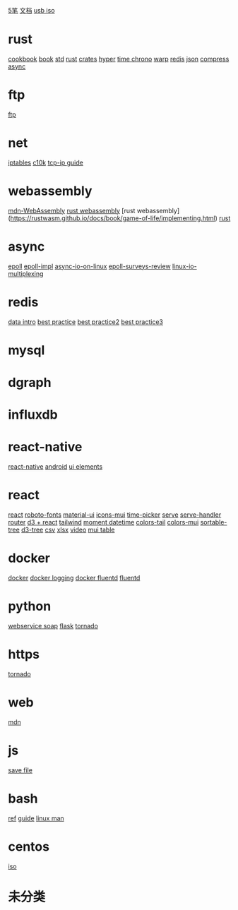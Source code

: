 [5笔](https://www.52wubi.com/wbbmcx/search.php)
[文档](https://shimo.im/docs/HPQkdK6hXKvxkw8y/read)
[usb iso](https://rufus.ie/)

# rust

[cookbook](https://rust-lang-nursery.github.io/rust-cookbook/intro.html)
[book](https://doc.rust-lang.org/book/ch19-01-unsafe-rust.html)
[std](https://doc.rust-lang.org/std/index.html)
[rust](https://www.rust-lang.org/)
[crates](https://crates.io/)
[hyper](https://crates.io/crates/hyper)
[time chrono](https://crates.io/crates/chrono)
[warp](https://docs.rs/warp/0.2.1/warp/)
[redis](https://docs.rs/redis/)
[json](https://crates.io/crates/serde_json)
[compress](https://docs.rs/flate2/1.0.9/flate2/index.html)
[async](https://rust-lang.github.io/async-book/)

# ftp

[ftp](https://www.krizna.com/ubuntu/setup-ftp-server-ubuntu-16-04/amp/)

# net

[iptables](https://www.vultr.com/docs/easy-iptables-configuration-and-examples-on-ubuntu-16-04)
[c10k](http://www.kegel.com/c10k.html)
[tcp-ip guide](http://tcpipguide.com/free/t_toc.htm)
[](http://tcpipguide.com/free/t_PPPMultilinkProtocolMPMLPMLPPPPPPMP.htm)

# webassembly

[mdn-WebAssembly](https://developer.mozilla.org/en-US/docs/WebAssembly)
[rust webassembly](https://rustwasm.github.io/docs/book/)
[rust webassembly] (https://rustwasm.github.io/docs/book/game-of-life/implementing.html)
[rust](https://rustwasm.github.io/docs/wasm-bindgen/)

# async

[epoll](http://man7.org/linux/man-pages/man7/epoll.7.html)
[epoll-impl](https://idndx.com/2014/09/01/the-implementation-of-epoll-1/)
[async-io-on-linux](https://jvns.ca/blog/2017/06/03/async-io-on-linux--select--poll--and-epoll/)
[epoll-surveys-review](https://www.stealthsecrets.com/epoll-surveys-review-is-it-a-scam-or-legit/)
[linux-io-multiplexing](https://devarea.com/linux-io-multiplexing-select-vs-poll-vs-epoll/#.XMPRdUMRXCI)

# redis

[](https://redis.io/documentation)
[data intro](https://redis.io/topics/data-types-intro)
[best practice](https://docs.microsoft.com/en-us/azure/azure-cache-for-redis/cache-best-practices)
[best practice2](https://docs.microsoft.com/en-us/azure/azure-cache-for-redis/cache-troubleshoot-data-loss)
[best practice3](https://redislabs.com/redis-best-practices/introduction/)

# mysql

[](https://www.cyberciti.biz/tips/how-do-i-enable-remote-access-to-mysql-database-server.html)

# dgraph

[](https://docs.dgraph.io/get-started/)

# influxdb

[](https://docs.influxdata.com/influxdb)

# react-native

[react-native](https://github.com/facebook/react-native)
[android](https://developer.android.google.cn/studio/)
[ui elements](https://github.com/react-native-elements/react-native-elements)

# react

[react](https://reactjs.org/docs/codebase-overview.html)
[roboto-fonts](https://www.fontsquirrel.com/fonts/roboto)
[material-ui](https://material-ui.com/getting-started/installation/)
[icons-mui](https://material-ui.com/components/material-icons/)
[time-picker](https://material-ui-pickers.dev/getting-started/installation)
[serve](https://www.npmjs.com/package/serve)
[serve-handler](https://github.com/zeit/serve-handler#options)
[router](https://reacttraining.com/react-router/web/guides/quick-start)
[d3 + react](http://recharts.org/en-US/guide)
[tailwind](https://tailwindcss.com/)
[moment datetime](https://momentjs.com/guides/)
[colors-tail](https://tailwindcss.com/docs/customizing-colors#default-color-palette)
[colors-mui](https://www.materialpalette.com/colors)
[sortable-tree](https://github.com/frontend-collective/react-sortable-tree#getting-started)
[d3-tree](http://bl.ocks.org/robschmuecker/7880033)
[csv](https://www.npmjs.com/package/react-csv)
[xlsx](https://www.npmjs.com/package/xlsx)
[video](https://video-react.js.org/components/player/)
[mui table](https://material-table.com/#/docs/get-started)

# docker

[docker](https://docs.docker.com/get-started/)
[docker logging](https://docs.docker.com/config/containers/logging/)
[docker fluentd](https://docs.docker.com/config/containers/logging/fluentd/)
[fluentd](https://docs.fluentd.org/output/file)

# python

[webservice soap](https://python-zeep.readthedocs.io/en/master/)
[flask](http://flask.pocoo.org/)
[tornado](http://www.tornadoweb.org/en/stable/httpserver.html#tornado.httpserver.HTTPServer)

# https

[tornado](https://letsencrypt.org)

# web

[mdn](https://developer.mozilla.org/en-US/)

# js

[](https://developer.mozilla.org/en-US/docs/Web/JavaScript/A_re-introduction_to_JavaScript)
[save file](https://github.com/eligrey/FileSaver.js)

# bash

[ref](https://www.gnu.org/savannah-checkouts/gnu/bash/manual/bash.html)
[guide](http://tldp.org/LDP/abs/html/)
[linux man](https://www.kernel.org/doc/man-pages/)

# centos

[iso](https://docs.centos.org/en-US/centos/install-guide/Kickstart2/)

# 未分类

[](https://blog.codinghorror.com/)
[](https://stackoverflow.com/)
[](https://www.joelonsoftware.com/)
[](http://blog.cleancoder.com/)
[](https://martinfowler.com/)
[](http://www.paulgraham.com/articles.html)
[](http://paulgraham.com/startupideas.html)
[](http://paulgraham.com/ds.html)
[](http://www.paulgraham.com/growth.html)
[](https://coolshell.cn/articles/5701.html)
[](http://bruceeckel.github.io/)
[](https://www.artima.com/weblogs/index.jsp?blogger=beckel)
[](https://herbsutter.com/)
[](https://eli.thegreenplace.net/)
[](http://www.catonmat.net/)
[](http://www.brendangregg.com/index.html)
[](https://jvns.ca/)
[](https://nullprogram.com/)
[](http://www.fluentcpp.com/)
[](http://preshing.com/)
[](https://programmingisterrible.com/)
[](https://www.allthingsdistributed.com/)
[](https://aws.amazon.com/cn/blogs/architecture/)
[](https://mvdirona.com/jrh/work/)
[](https://bandcamptech.wordpress.com/)
[](https://www.simple.com/engineering)
[](http://blog.cloudera.com/blog/)
[](https://codeascraft.com/)
[](https://engineering.groupon.com/)
[](http://highscalability.com/)
[](https://engineering.linkedin.com/blog)
[](http://tech.oyster.com/)
[](https://redditblog.com/)
[](https://blog.github.com/category/engineering/)
[](https://www.twilio.com/engineering)
[](http://engineering.webengage.com/)
[](https://www.eng.yammer.com/blog/)
[](https://engineeringblog.yelp.com/)
[](https://organizationsandmarkets.com/2010/08/31/how-to-read-an-academic-article/)
[](https://www.cc.gatech.edu/~akmassey/posts/2012-02-15-advice-on-reading-academic-papers.html)
[](https://violentmetaphors.com/2013/08/25/how-to-read-and-understand-a-scientific-paper-2/)
[](http://michaelrbernste.in/2014/10/21/should-i-read-papers.html)
[](https://jeffhuang.com/best_paper_awards.html)
[](https://research.fb.com/publications/)
[](https://www.microsoft.com/en-us/research/search/?from=http%3A%2F%2Fresearch.microsoft.com%2Fapps%2Fcatalog%2Fdefault.aspx%3Ft%3Dpublications)
[](http://dspace.mit.edu/handle/1721.1/39813)
[](http://dsrg.pdos.csail.mit.edu/)
[](https://arxiv.org/)
[](https://scirate.com/)
[](https://github.com/scirate/scirate)
[](http://doc.cat-v.org/)
[](https://material.io/)
[](https://materializecss.com/)
[](https://material-uen-US/i.com/)
[](https://alistapart.com/article/ui-animation-and-ux-a-not-so-secret-friendship)
[](https://alistapart.com/article/designing-interface-animation)
[](https://www.freepik.com/blog/animation-principles-in-motion-design/)
[](https://alistapart.com/article/integrating-animation-into-a-design-system)
[](https://www.designernews.co/)
[](https://blog.marvelapp.com/)
[](https://thenextweb.com/section/creative/)
[](https://www.smashingmagazine.com/)
[](https://www.awwwards.com/)
[](https://onepagelove.com/)
[](https://www.behance.net/)
[](https://dribbble.com/)
[](https://uimovement.com/)
[](https://developer.mozilla.org/en-US/)
[](https://www.w3.org/Graphics/SVG/IG/resources/svgprimer.html#SVG_web)
[](https://developer.mozilla.org/en-US/docs/Web/SVG)
[](https://developer.mozilla.org/kab/docs/Web/API/Canvas_API)
[](https://developer.mozilla.org/en-US/docs/Web/API/WebGL_API)
[](https://github.com/diegocard/awesome-html5)
[](https://github.com/willianjusten/awesome-svg)
[](https://github.com/raphamorim/awesome-canvas)
[](https://github.com/sjfricke/awesome-webgl)
[](https://developer.mozilla.org/zh-CN/docs/Web/CSS)
[](https://github.com/necolas/idiomatic-css)
[](https://github.com/grvcoelho/css-styleguide)
[](http://getbootstrap.com/)
[](https://semantic-ui.com/)
[](https://foundation.zurb.com/)
[](https://bulma.io/)
[](https://github.com/necolas/normalize.css)
[](https://github.com/jgthms/minireset.css)
[](https://github.com/csstools/sanitize.css)
[](https://github.com/Martin-Pitt/css-unstyle)
[](https://github.com/troxler/awesome-css-frameworks)
[](https://codepen.io/chriscoyier/post/codepens-css)
[](http://markdotto.com/2014/07/23/githubs-css/)
[](https://blog.trello.com/refining-the-way-we-structure-our-css-at-trello)
[](https://github.com/davidtheclark/scalable-css-reading-list)
[](https://hacks.mozilla.org/category/es6-in-depth/)
[](http://es6.ruanyifeng.com/)
[](https://github.com/addyosmani/es6-tools)
[](https://mbeaudru.github.io/modern-js-cheatsheet/)
[](https://github.com/getify/You-Dont-Know-JS)
[](https://github.com/getify/You-Dont-Know-JS/blob/master/up%20&%20going/README.md#you-dont-know-js-up--going)
[](https://github.com/getify/You-Dont-Know-JS/blob/master/scope%20&%20closures/README.md#you-dont-know-js-scope--closures)
[](https://github.com/getify/You-Dont-Know-JS/blob/master/this%20&%20object%20prototypes/README.md#you-dont-know-js-this--object-prototypes)
[](https://github.com/getify/You-Dont-Know-JS/blob/master/types%20&%20grammar/README.md#you-dont-know-js-types--grammar)
[](https://github.com/getify/You-Dont-Know-JS/blob/master/async%20&%20performance/README.md#you-dont-know-js-async--performance)
[](https://github.com/getify/You-Dont-Know-JS/blob/master/es6%20&%20beyond/README.md#you-dont-know-js-es6--beyond)
[](https://auth0.com/blog/glossary-of-modern-javascript-concepts/)
[](https://auth0.com/blog/glossary-of-modern-javascript-concepts-part-2/)
[](http://dmitrysoshnikov.com/ecmascript/javascript-the-core-2nd-edition/)
[](http://dmitrysoshnikov.com/ecmascript/javascript-the-core/)
[](https://mathiasbynens.be/notes/javascript-unicode)
[](https://mgechev.github.io/javascript-algorithms/index.html)
[](https://github.com/Chalarangelo/30-seconds-of-code)
[](https://github.com/denysdovhan/wtfjs)
[](https://github.com/airbnb/javascript)
[](http://taligarsiel.com/Projects/howbrowserswork1.htm)
[](https://www.html5rocks.com/en/tutorials/internals/howbrowserswork/)
[](https://coolshell.cn/articles/9666.html)
[](http://arvindr21.github.io/howBrowserWorks/#/)
[](https://github.com/livoras/blog/issues/13)
[](https://github.com/Matt-Esch/virtual-dom)
[](https://maquettejs.org/)
[](https://en.wikipedia.org/wiki/HTTP/2)
[](https://legacy.gitbook.com/book/ye11ow/http2-explained/details)
[](https://daniel.haxx.se/http2/)
[](https://cascadingmedia.com/insites/2015/03/http-2.html)
[](https://www.nginx.com/wp-content/uploads/2015/09/NGINX_HTTP2_White_Paper_v4.pdf)
[](https://httpwg.org/specs/rfc7540.html)
[](https://httpwg.org/specs/rfc7541.html)
[](https://en.wikipedia.org/wiki/WebSocket)
[](http://www.websocket.org/quantum.html)
[](https://stackoverflow.com/questions/12555043/my-understanding-of-http-polling-long-polling-http-streaming-and-websockets)
[](http://blog.teamtreehouse.com/an-introduction-to-websockets)
[](https://github.com/facundofarias/awesome-websockets)
[](https://www.html5rocks.com/en/tutorials/websockets/basics/)
[](http://lucumr.pocoo.org/2012/9/24/websockets-101/)
[](https://banksco.de/p/state-of-realtime-web-2016.html)
[](https://samsaffron.com/archive/2015/12/29/websockets-caution-required)
[](http://www.allitebooks.in/web-performance-action/)
[](https://browserdiet.com/zh/)
[](https://developer.yahoo.com/performance/rules.html?guccounter=1)
[](https://wpostats.com/)
[](http://blog.httpwatch.com/2015/01/16/a-simple-performance-comparison-of-https-spdy-and-http2/)
[](https://www.nginx.com/blog/7-tips-for-faster-http2-performance/)
[](https://slack.engineering/reducing-slacks-memory-footprint-4480fec7e8eb)
[](http://jonraasch.com/blog/10-javascript-performance-boosting-tips-from-nicholas-zakas)
[](http://deanhume.com/getting-started-with-the-picture-element/)
[](https://dev.opera.com/articles/native-responsive-images/)
[](http://www.deanhume.com/improve-page-load-times-with-dns-prefetching/)
[](https://www.html5rocks.com/en/tutorials/speed/rendering/)
[](https://github.com/marcelduran/yslow)
[](https://gtmetrix.com/)
[](https://github.com/davidsonfellipe/awesome-wpo)
[](https://chineseseoshifu.com/blog/china-hosted-javascript-libraries-jquery-dojo-boostrap.html)
[](https://blog.kentcdodds.com/learn-react-fundamentals-and-advanced-patterns-eac90341c9db)
[](http://reactkungfu.com/2015/09/common-react-dot-js-mistakes-unneeded-state/)
[](https://www.reddit.com/r/reactjs/comments/3bjdoe/state_is_an_antipattern/)
[](https://www.oreilly.com/ideas)
[](https://daveceddia.com/thinking-statefully/)
[](https://www.robinwieruch.de/tips-to-learn-react-redux/)
[](https://github.com/MostlyAdequate/mostly-adequate-guide)
[](https://jigsawye.gitbooks.io/mostly-adequate-guide/content/)
[](https://blog.risingstack.com/functional-ui-and-components-as-higher-order-functions/)
[](http://banderson.github.io/functional-js-reverse-engineering-the-hype/#/)
[](https://reactpatterns.com/)
[](https://goshakkk.name/controlled-vs-uncontrolled-inputs-react/)
[](https://camjackson.net/post/9-things-every-reactjs-beginner-should-know)
[](https://engineering.siftscience.com/best-practices-for-building-large-react-applications/)
[](https://americanexpress.io/clean-code-dirty-code/)
[](https://github.com/enaqx/awesome-react)
[](https://github.com/markerikson/react-redux-links)
[](https://react.rocks/)
[](https://docs.docker.com/engine/reference/commandline/ps/)
[](http://paper.ijcsns.org/07_book/201703/20170327.pdf)
[](https://docs.docker.com/engine/docker-overview/)
[](https://www.katacoda.com/courses/docker/playground)
[](https://training.play-with-docker.com/)
[](https://github.com/dwyl/learn-docker)
[](https://docker-curriculum.com/)
[](https://docs.docker.com/)
[](https://jvns.ca/blog/2016/12/22/container-networking/)
[](http://www.dasblinkenlichten.com/docker-networking-101-user-defined-networks/)
[](http://www.dasblinkenlichten.com/understanding-cni-container-networking-interface/)
[](http://www.dasblinkenlichten.com/using-cni-docker/)
[](https://www.projectcalico.org/getting-started/docker/)
[](https://github.com/coreos/flannel/)
[](https://github.com/weaveworks/weave)
[](https://github.com/nicolaka/netshoot)
[](http://chunqi.li/2015/11/15/Battlefield-Calico-Flannel-Weave-and-Docker-Overlay-Network/)
[](http://machinezone.github.io/research/networking-solutions-for-kubernetes/)
[](http://www.delaat.net/rp/2015-2016/p50/report.pdf)
[](http://cloud-mechanic.blogspot.de/2014/10/storage-concepts-in-docker-network-and.html)
[](http://cloud-mechanic.blogspot.de/2014/10/storage-concepts-in-docker-persistent.html)
[](http://cloud-mechanic.blogspot.de/2014/10/storage-concepts-in-docker.html)
[](https://logz.io/learn/docker-monitoring-elk-stack/)
[](https://www.nkode.io/2014/08/24/valuable-docker-links.html)
[](https://docs.docker.com/develop/develop-images/dockerfile_best-practices/)
[](https://github.com/FuriKuri/docker-best-practices)
[](http://docs.projectatomic.io/container-best-practices/)
[](http://hokstad.com/docker/patterns)
[](https://dzone.com/articles/how-to-setup-scalable-jenkins-on-top-of-a-kubernet)
[](https://kukulinski.com/10-most-common-reasons-kubernetes-deployments-fail-part-1/)
[](https://kukulinski.com/10-most-common-reasons-kubernetes-deployments-fail-part-2/)
[](https://sysdig.com/blog/monitoring-kubernetes-with-sysdig-cloud/)
[](http://www.dasblinkenlichten.com/logging-in-kubernetes-with-fluentd-and-elasticsearch/)
[](https://dzone.com/articles/kubernetes-monitoring-best-practices-methods-and-e)
[](http://www.dasblinkenlichten.com/kubernetes-101-netwo101rking/)
[](http://www.dasblinkenlichten.com/kubernetes-networking-101-pods/)
[](http://www.dasblinkenlichten.com/kubernetes-networking-101-services/)
[](http://www.dasblinkenlichten.com/kubernetes-networking-101-basic-external-access-into-the-cluster/)
[](http://www.dasblinkenlichten.com/kubernetes-networking-101-ingress-resources/)
[](http://www.dasblinkenlichten.com/getting-started-with-calico-on-kubernetes/)
[](https://github.com/GoogleCloudPlatform/continuous-deployment-on-kubernetes)
[](https://kubernetes.io/)
[](https://kubernetes.io/docs/home/?path=users&persona=app-developer&level=foundational)
[](https://kubernetes.io/docs/tutorials/kubernetes-basics/)
[](https://www.katacoda.com/courses/kubernetes)
[](https://kubernetes.feisky.xyz/zh/)
[](https://jimmysong.io/kubernetes-handbook/)
[](https://kubernetesbootcamp.github.io/kubernetes-bootcamp/)
[](https://opsnotice.xyz/kubernetes-tips-tricks/)
[](https://www.mstakx.com/)
[](http://iocanel.blogspot.in/2015/09/jenkins-setups-for-kubernetes-and.html)
[](https://speakerdeck.com/thesandlord/kubernetes-best-practices)
[](https://github.com/veggiemonk/awesome-docker)
[](https://github.com/ramitsurana/awesome-kubernetes)
[](https://thenewstack.io/ebooks)
[](https://thenewstack.io/ebooks/docker-and-containers/the-docker-container-ecosystem/)
[](https://thenewstack.io/ebooks/docker-and-containers/applications-microservices-docker-containers/)
[](https://thenewstack.io/ebooks/docker-and-containers/automation-orchestration-docker-containers/)
[](https://thenewstack.io/ebooks/docker-and-containers/networking-security-storage-docker-containers/)
[](https://thenewstack.io/ebooks/docker-and-containers/monitoring-management-docker-containers/)
[](https://thenewstack.io/ebooks/use-cases/use-cases-for-kubernetes/)
[](https://thenewstack.io/ebooks/kubernetes/state-of-kubernetes-ecosystem/)
[](https://thenewstack.io/ebooks/kubernetes/kubernetes-deployment-and-security-patterns/)
[](https://thenewstack.io/ebooks/kubernetes/ci-cd-with-kubernetes/)
